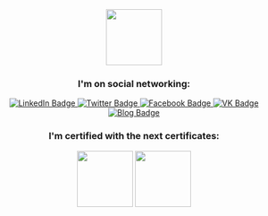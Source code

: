 <div id="header" align="center">
  <img src="https://media.giphy.com/media/M9gbBd9nbDrOTu1Mqx/giphy.gif" width="100"/>
  
  <H3> I'm on social networking: </H3>
  <div id="badges">
    <a href="https://www.linkedin.com/in/vitaliy-natarov">
      <img src="https://img.shields.io/badge/LinkedIn-blue?style=for-the-badge&logo=linkedin&logoColor=white" alt="LinkedIn Badge"/>
    </a>
    <a href="https://twitter.com/SebastianUA">
      <img src="https://img.shields.io/badge/Twitter-blue?style=for-the-badge&logo=twitter&logoColor=white" alt="Twitter Badge"/>
    </a>
    <a href="https://www.facebook.com/vitaliy.natarov">
      <img src="https://img.shields.io/badge/Facebook-blue?style=for-the-badge&logo=facebook&logoColor=white" alt="Facebook Badge"/>
    </a>
    <a href="https://vk.com/vitaliy.natarov">
      <img src="https://img.shields.io/badge/VKontakte-blue?style=for-the-badge&logo=vkontakte&logoColor=white" alt="VK Badge"/>
    </a>
    <a href="https://linux-notes.org">
      <img src="https://img.shields.io/badge/own-blog-blue?style=for-the-badge&logo=linux-notes.org&logoColor=white" alt="Blog Badge"/>
    </a>
  </div>

  <H3> I'm certified with the next certificates: </H3>
    <div id="certs">
      <img src="https://d1.awsstatic.com/training-and-certification/certification-badges/AWS-Certified-Solutions-Architect-Associate_badge.3419559c682629072f1eb968d59dea0741772c0f.png" width="100" height="100"/>
      <img src="https://training.linuxfoundation.org/wp-content/uploads/2019/03/logo_cka_whitetext-300x293.png" width="100" height="100"/>
    </div>

  <div id="footer">
    <!-- 
    <img src="https://komarev.com/ghpvc/?username=SebastinUA&style=flat-square&color=blue" alt=""/>
    -->
  </div>
  
</div>

